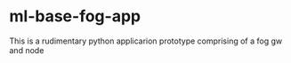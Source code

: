 # ml-base-fog-app
This is a rudimentary python applicarion prototype comprising of a fog gw and node
